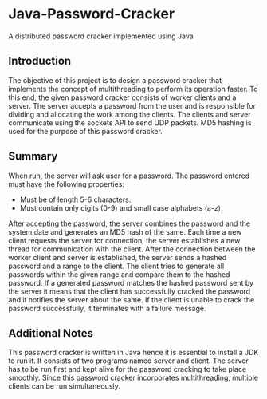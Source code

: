 # Java-Password-Cracker
A distributed password cracker implemented using Java

## Introduction
The objective of this project is to design a password cracker that implements the concept of multithreading to perform its operation faster. To this end, the given password cracker consists of worker clients and a server. The server accepts a password from the user and is responsible for dividing and allocating the work among the clients. The clients and server communicate using the sockets API to send UDP packets. MD5 hashing is used for the purpose of this password cracker.

## Summary
When run, the server will ask user for a password. The password entered must have the following properties:
- Must be of length 5-6 characters.
- Must contain only digits (0-9) and small case alphabets (a-z)

After accepting the password, the server combines the password and the system date and generates an MD5 hash of the same. Each time a new client requests the server for connection, the server establishes a new thread for communication with the client. After the connection between the worker client and server is established, the server sends a hashed password and a range to the client. The client tries to generate all passwords within the given range and compare them to the hashed password. If a generated password matches the hashed password sent by the server it means that the client has successfully cracked the password and it notifies the server about the same. If the client is unable to crack the password successfully, it terminates with a failure message. 

## Additional Notes
This password cracker is written in Java hence it is essential to install a JDK to run it. It consists of two programs named server and client. The server has to be run first and kept alive for the password cracking to take place smoothly.  Since this password cracker incorporates multithreading, multiple clients can be run simultaneously. 
